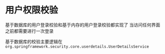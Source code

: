 # 用户权限校验

基于数据库的用户登录校验和基于内存的用户登录校验都实现了 当访问任何界面之前都需要进行一次登录

基于数据库的校验主要逻辑在`org.springframework.security.core.userdetails.UserDetailsService`



